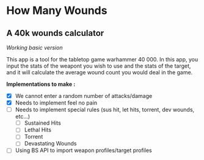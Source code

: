 # How Many Wounds
## A 40k wounds calculator
*Working basic version*

This app is a tool for the tabletop game warhammer 40 000. 
In this app, you input the stats of the weapont you wish to use and the stats of the target, and it will calculate the average wound count you would deal in the game.

__Implementations to make :__
- [x] We cannot enter a random number of attacks/damage
- [x] Needs to implement feel no pain
- [ ] Needs to implement special rules (sus hit, let hits, torrent, dev wounds, etc...)
    - [ ] Sustained Hits
    - [ ] Lethal Hits
    - [ ] Torrent
    - [ ] Devastating Wounds
- [ ] Using BS API to import weapon profiles/target profiles
